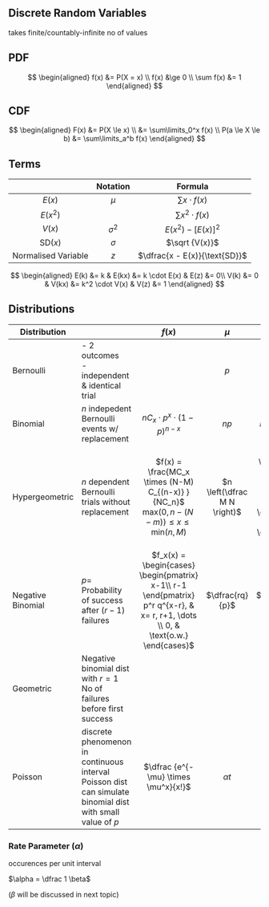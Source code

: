 ## Discrete Random Variables

takes finite/countably-infinite no of values

## PDF

$$
\begin{aligned}
f(x) &= P(X = x) \\
f(x) &\ge 0 \\
\sum f(x) &= 1
\end{aligned}
$$

## CDF

$$
\begin{aligned}
F(x) &= P(X \le x) \\
&= \sum\limits_0^x f(x) \\
P(a \le X \le b) &= \sum\limits_a^b f(x)
\end{aligned}
$$

## Terms

|                     |  Notation  |           Formula           |
| :-----------------: | :--------: | :-------------------------: |
|       $E(x)$        |   $\mu$    |     $\sum x \cdot f(x)$     |
|      $E(x^2)$       |            |    $\sum x^2 \cdot f(x)$    |
|       $V(x)$        | $\sigma^2$ |     $E(x^2) - [E(x)]^2$     |
|    $\text{SD}(x)$     |  $\sigma$  |       $\sqrt {V(x)}$        |
| Normalised Variable |    $z$     | $\dfrac{x - E(x)}{\text{SD}}$ |

$$
\begin{aligned}
E(k) &= k & E(kx) &= k \cdot E(x) & E(z) &= 0\\
V(k) &= 0 & V(kx) &= k^2 \cdot V(x) & V(z) &= 1
\end{aligned}
$$

## Distributions

| Distribution      |                                                              |                            $f(x)$                            |            $\mu$             |                            $V(x)$                            |
| ----------------- | ------------------------------------------------------------ | :----------------------------------------------------------: | :--------------------------: | :----------------------------------------------------------: |
| Bernoulli         | - 2 outcomes<br />- independent & identical trial            |                                                              |             $p$              |                           $p(1-p)$                           |
| Binomial          | $n$ indepedent Bernoulli events w/ replacement               |              $nC_x \cdot p^x \cdot (1-p)^{n-x}$              |             $np$             |                          $np(1-p)$                           |
| Hypergeometric    | $n$ dependent Bernoulli trials without replacement           | $f(x) = \frac{MC_x \times (N-M) C_{(n-x)} }{NC_n}$ <br /> $\text{max}\Big(0, n- (N-m) \Big) \le x \le \text{min}(n, M)$ | $n \left(\dfrac M N \right)$ | $\left( \dfrac{N-n}{N-1} \right) \cdot n \cdot \dfrac M N \left( 1 - \dfrac M N \right)$ |
| Negative Binomial | $p=$ Probability of success after $(r-1)$ failures           | $f_x(x) = \begin{cases} \begin{pmatrix} x-1\\ r-1 \end{pmatrix} p^r q^{x-r}, & x= r, r+1, \dots  \\ 0, & \text{o.w.} \end{cases}$ |       $\dfrac{rq}{p}$        |                      $\dfrac{rq}{p^2}$                       |
| Geometric         | Negative binomial dist with $r=1$<br />No of failures before first success |                                                              |                              |                                                              |
| Poisson           | discrete phenomenon in continuous interval<br />Poisson dist can simulate binomial dist with small value of $p$ |             $\dfrac {e^{-\mu} \times \mu^x}{x!}$             |          $\alpha t$          |                          $\alpha t$                          |

### Rate Parameter $(\alpha)$

occurences per unit interval

$\alpha = \dfrac 1 \beta$

($\beta$ will be discussed in next topic)
